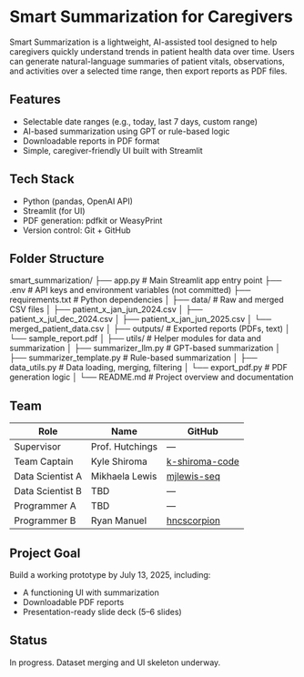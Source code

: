 # Smart Summarization for Caregivers

Smart Summarization is a lightweight, AI-assisted tool designed to help caregivers quickly understand trends in patient health data over time. Users can generate natural-language summaries of patient vitals, observations, and activities over a selected time range, then export reports as PDF files.

## Features

- Selectable date ranges (e.g., today, last 7 days, custom range)
- AI-based summarization using GPT or rule-based logic
- Downloadable reports in PDF format
- Simple, caregiver-friendly UI built with Streamlit

## Tech Stack

- Python (pandas, OpenAI API)
- Streamlit (for UI)
- PDF generation: pdfkit or WeasyPrint
- Version control: Git + GitHub

## Folder Structure

smart_summarization/
├── app.py # Main Streamlit app entry point
├── .env # API keys and environment variables (not committed)
├── requirements.txt # Python dependencies
│
├── data/ # Raw and merged CSV files
│ ├── patient_x_jan_jun_2024.csv
│ ├── patient_x_jul_dec_2024.csv
│ ├── patient_x_jan_jun_2025.csv
│ └── merged_patient_data.csv
│
├── outputs/ # Exported reports (PDFs, text)
│ └── sample_report.pdf
│
├── utils/ # Helper modules for data and summarization
│ ├── summarizer_llm.py # GPT-based summarization
│ ├── summarizer_template.py # Rule-based summarization
│ ├── data_utils.py # Data loading, merging, filtering
│ └── export_pdf.py # PDF generation logic
│
└── README.md # Project overview and documentation

## Team

| Role             | Name              | GitHub                          |
|------------------|-------------------|----------------------------------|
| Supervisor       | Prof. Hutchings   | —                                |
| Team Captain     | Kyle Shiroma      | [k-shiroma-code](https://github.com/k-shiroma-code) |
| Data Scientist A | Mikhaela Lewis    | [mjlewis-seq](https://github.com/mjlewis-seq) |
| Data Scientist B | TBD               | —                                |
| Programmer A     | TBD               | —                                |
| Programmer B     | Ryan Manuel       | [hncscorpion](https://github.com/hncscorpion) |

## Project Goal

Build a working prototype by July 13, 2025, including:
- A functioning UI with summarization
- Downloadable PDF reports
- Presentation-ready slide deck (5–6 slides)

## Status

In progress. Dataset merging and UI skeleton underway.
